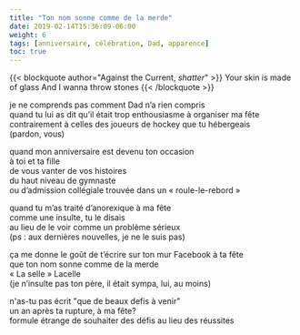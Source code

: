 ```yaml
---
title: "Ton nom sonne comme de la merde"
date: 2019-02-14T15:36:09-06:00
weight: 6
tags: [anniversaire, célébration, Dad, apparence]
toc: true
---
```


{{< blockquote author="Against the Current, *shatter*" >}}
Your skin is made of glass
And I wanna throw stones
{{< /blockquote >}}

je ne comprends pas comment Dad n’a rien compris  
quand tu lui as dit qu’il était trop enthousiasme à organiser ma fête  
contrairement à celles des joueurs de hockey que tu hébergeais  
(pardon, vous)

quand mon anniversaire est devenu ton occasion  
à toi et ta fille  
de vous vanter de vos histoires  
du haut niveau de gymnaste  
ou d’admission collégiale trouvée dans un « roule-le-rebord »  

quand tu m’as traité d’anorexique à ma fête  
comme une insulte, tu le disais  
au lieu de le voir comme un problème sérieux  
(ps : aux dernières nouvelles, je ne le suis pas)  

ça me donne le goût de t’écrire sur ton mur Facebook à ta fête  
que ton nom sonne comme de la merde  
« La selle » Lacelle  
(je n’insulte pas ton père, il était sympa, lui, au moins)  

n'as-tu pas écrit
"que de beaux defis à venir"  
un an après ta rupture, à ma fête?  
formule étrange
de souhaiter des défis
au lieu des réussites